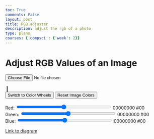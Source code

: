 ```yaml
---
toc: True
comments: False
layout: post
title: RGB adjuster
description: adjust the rgb of a photo
type: plans
courses: {'compsci': {'week': 2}}
---
```


<h1>Adjust RGB Values of an Image</h1>
<input type="file" id="imageInput" accept="image/*">
<br><br>
<canvas id="canvas"></canvas>
<br>
<button id="toggleMode">Switch to Color Wheels</button>
<button id="resetImage">Reset Image Colors</button>
<br><br>

<!-- RGB Sliders -->
<div id="rgbSliders">
    <label for="redSlider">Red:</label>
    <input type="range" id="redSlider" class="slider" min="-255" max="255" value="0">
    <span id="redBinary">00000000</span>
    <span id="redHex">#00</span>
    <br>
    <label for="greenSlider">Green:</label>
    <input type="range" id="greenSlider" class="slider" min="-255" max="255" value="0">
    <span id="greenBinary">00000000</span>
    <span id="greenHex">#00</span>
    <br>
    <label for="blueSlider">Blue:</label>
    <input type="range" id="blueSlider" class="slider" min="-255" max="255" value="0">
    <span id="blueBinary">00000000</span>
    <span id="blueHex">#00</span>
    <br>
</div>

<!-- Color Wheels -->
<div id="colorWheels" style="display:none;">
    <canvas id="redWheel" width="200" height="200"></canvas>
    <span id="redWheelHex">Hex: #00</span>
    <span id="redWheelBinary">Binary: 00000000</span>
    <br>
    <canvas id="greenWheel" width="200" height="200"></canvas>
    <span id="greenWheelHex">Hex: #00</span>
    <span id="greenWheelBinary">Binary: 00000000</span>
    <br>
    <canvas id="blueWheel" width="200" height="200"></canvas>
    <span id="blueWheelHex">Hex: #00</span>
    <span id="blueWheelBinary">Binary: 00000000</span>
    <br>
</div>

<style>
    .slider {
        width: 300px;
    }
    canvas {
        border: 1px solid #000;
        margin: 5px;
    }
</style>

<script>
    let originalImageData = null;
    let currentImg = null; // Global variable to store the current image

    document.getElementById('imageInput').addEventListener('change', function(e) {
        const file = e.target.files[0];
        const reader = new FileReader();
        reader.onload = function(e) {
            const img = new Image();
            img.onload = function() {
                processImage(img);
            };
            img.src = e.target.result;
        };
        reader.readAsDataURL(file);
    });

    function processImage(img) {
        currentImg = img; // Store the current image
        resizeAndDrawImage(img); // Initial resize and draw
        document.getElementById('redSlider').addEventListener('input', updateImage);
        document.getElementById('greenSlider').addEventListener('input', updateImage);
        document.getElementById('blueSlider').addEventListener('input', updateImage);
    }

    function resizeAndDrawImage(img) {
        const canvas = document.getElementById('canvas');
        const ctx = canvas.getContext('2d');

        const maxWidth = window.innerWidth * 0.8;
        const maxHeight = window.innerHeight * 0.8;
        let width = img.width;
        let height = img.height;

        if (width > maxWidth) {
            height *= maxWidth / width;
            width = maxWidth;
        }
        if (height > maxHeight) {
            width *= maxHeight / height;
            height = maxHeight;
        }

        canvas.width = width;
        canvas.height = height;
        ctx.drawImage(img, 0, 0, width, height);
        originalImageData = ctx.getImageData(0, 0, canvas.width, canvas.height);
        updateImage(); // Update the image with current adjustments
    }

    function updateImage() {
        const redChange = parseInt(document.getElementById('redSlider').value);
        const greenChange = parseInt(document.getElementById('greenSlider').value);
        const blueChange = parseInt(document.getElementById('blueSlider').value);
        
        // Update binary and hex values for sliders
        document.getElementById('redBinary').textContent = decimalToBinary(redChange + 128);
        document.getElementById('greenBinary').textContent = decimalToBinary(greenChange + 128);
        document.getElementById('blueBinary').textContent = decimalToBinary(blueChange + 128);
        document.getElementById('redHex').textContent = decimalToHex(redChange + 128);
        document.getElementById('greenHex').textContent = decimalToHex(greenChange + 128);
        document.getElementById('blueHex').textContent = decimalToHex(blueChange + 128);

        const canvas = document.getElementById('canvas');
        const ctx = canvas.getContext('2d');
        const imageData = ctx.createImageData(originalImageData);

        for (let i = 0; i < imageData.data.length; i += 4) {
            imageData.data[i] = clamp(originalImageData.data[i] + redChange, 0, 255); // Red
            imageData.data[i + 1] = clamp(originalImageData.data[i + 1] + greenChange, 0, 255); // Green
            imageData.data[i + 2] = clamp(originalImageData.data[i + 2] + blueChange, 0, 255); // Blue
            imageData.data[i + 3] = originalImageData.data[i + 3]; // Alpha
        }

        ctx.putImageData(imageData, 0, 0);
    }

    function clamp(value, min, max) {
        return Math.min(Math.max(value, min), max);
    }

    function decimalToBinary(decimal) {
        return (parseInt(decimal).toString(2)).padStart(8, '0');
    }

    function decimalToHex(decimal) {
        return "#" + (parseInt(decimal).toString(16)).padStart(2, '0').toUpperCase();
    }

    document.getElementById('toggleMode').addEventListener('click', function() {
        let sliders = document.getElementById('rgbSliders');
        let wheels = document.getElementById('colorWheels');
        if (sliders.style.display === "none") {
            sliders.style.display = "block";
            wheels.style.display = "none";
            this.textContent = "Switch to Color Wheels";
        } else {
            sliders.style.display = "none";
            wheels.style.display = "block";
            this.textContent = "Switch to RGB Sliders";
        }
    });

    function drawColorWheel(canvasId, hue) {
        let canvas = document.getElementById(canvasId);
        let ctx = canvas.getContext('2d');
        let radius = canvas.width / 2;

        for (let i = 0; i < 360; i++) {
            ctx.beginPath();
            ctx.arc(radius, radius, radius, (i - 1) * Math.PI / 180, i * Math.PI / 180);
            ctx.lineTo(radius, radius);
            ctx.fillStyle = 'hsl(' + hue + ', 100%, ' + i / 360 * 100 + '%)';
            ctx.fill();
        }
    }

    drawColorWheel('redWheel', 0); // Red hue
    drawColorWheel('greenWheel', 120); // Green hue
    drawColorWheel('blueWheel', 240); // Blue hue

    function getColorFromWheel(canvas, event) {
        let rect = canvas.getBoundingClientRect();
        let x = event.clientX - rect.left;
        let y = event.clientY - rect.top;
        let ctx = canvas.getContext('2d');
        let pixel = ctx.getImageData(x, y, 1, 1).data;
        return {r: pixel[0], g: pixel[1], b: pixel[2]};
    }

    let lastClickedPositions = {
        redWheel: null,
        greenWheel: null,
        blueWheel: null
    };

    function updateWheelWithClick(canvasId, event) {
        let color = getColorFromWheel(document.getElementById(canvasId), event);
        let sliderId = canvasId.slice(0, -"Wheel".length) + "Slider";
        document.getElementById(sliderId).value = color[canvasId.slice(0, 1)] - 128;
        updateImage();

        // Draw the circle on the wheel and update hex and binary values
        let ctx = document.getElementById(canvasId).getContext('2d');
        lastClickedPositions[canvasId] = { x: event.clientX, y: event.clientY };
        drawCircleOnWheel(ctx, lastClickedPositions[canvasId]);

        let hexValue = decimalToHex(color[canvasId.slice(0, 1)]);
        let binaryValue = decimalToBinary(color[canvasId.slice(0, 1)]);
        document.getElementById(canvasId + 'Hex').textContent = 'Hex: ' + hexValue;
        document.getElementById(canvasId + 'Binary').textContent = 'Binary: ' + binaryValue;
    }

    function drawCircleOnWheel(ctx, position) {
        ctx.beginPath();
        ctx.arc(position.x, position.y, 10, 0, 2 * Math.PI);
        ctx.strokeStyle = "black";
        ctx.stroke();
    }

    document.getElementById('redWheel').addEventListener('click', function(event) {
        updateWheelWithClick('redWheel', event);
    });
    document.getElementById('greenWheel').addEventListener('click', function(event) {
        updateWheelWithClick('greenWheel', event);
    });
    document.getElementById('blueWheel').addEventListener('click', function(event) {
        updateWheelWithClick('blueWheel', event);
    });

    window.addEventListener('resize', function() {
        if (currentImg) {
            resizeAndDrawImage(currentImg);
            Object.keys(lastClickedPositions).forEach(wheelId => {
                if (lastClickedPositions[wheelId]) {
                    let ctx = document.getElementById(wheelId).getContext('2d');
                    drawCircleOnWheel(ctx, lastClickedPositions[wheelId]);
                }
            });
        }
    });

    document.getElementById('resetImage').addEventListener('click', function() {
        if (!originalImageData) return;
        const canvas = document.getElementById('canvas');
        const ctx = canvas.getContext('2d');
        ctx.putImageData(originalImageData, 0, 0);
        document.getElementById('redSlider').value = 0;
        document.getElementById('greenSlider').value = 0;
        document.getElementById('blueSlider').value = 0;
        updateImage();
    });
</script>


[Link to diagram](https://www.canva.com/design/DAF0ZX4zNkI/DR0YYSGv-e8poyAj01OGEA/edit?utm_content=DAF0ZX4zNkI&utm_campaign=designshare&utm_medium=link2&utm_source=sharebutton)